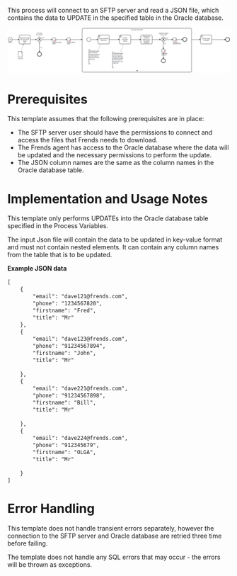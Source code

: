 This process will connect to an SFTP server and read a JSON file, which contains the data to UPDATE in the specified table in the Oracle database.

![Template](assets/Json_file_from_SFTP_server_to_Oracle_DB_Update.svg)

# Prerequisites

This template assumes that the following prerequisites are in place:

- The SFTP server user should have the permissions to connect and access 
  the files that Frends needs to download.
- The Frends agent has access to the Oracle database where the data will be updated and the necessary permissions to perform the update.
- The JSON column names are the same as the column names in the Oracle database table.

# Implementation and Usage Notes

This template only performs UPDATEs into the Oracle database table specified in the Process Variables.

The input Json file will contain the data to be updated in key-value format and must not contain nested elements.
It can contain any column names from the table that is to be updated.

**Example JSON data**

```
[
	{
		"email": "dave121@frends.com",
		"phone": "1234567820",
		"firstname": "Fred",
		"title": "Mr"
	},
	{
		"email": "dave123@frends.com",
		"phone": "91234567894",
		"firstname": "John",
		"title": "Mr"

	},
	{
		"email": "dave221@frends.com",
		"phone": "91234567898",
		"firstname": "Bill",
		"title": "Mr"

	},
	{
		"email": "dave224@frends.com",
		"phone": "912345679",
		"firstname": "OLGA",
		"title": "Mr"

	}
]
```

# Error Handling

This template does not handle transient errors separately, however the connection to the SFTP server and Oracle database are retried three time before failing.

The template does not handle any SQL errors that may occur - the errors will be thrown as exceptions.
